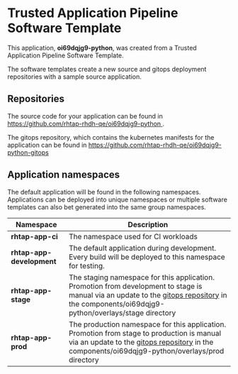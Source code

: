# Trusted Application Pipeline Software Template

This application, **oi69dqjg9-python**, was created from a Trusted Application Pipeline Software Template.

The software templates create a new source and gitops deployment repositories with a sample source application. 

## Repositories

The source code for your application can be found in [https://github.com/rhtap-rhdh-qe/oi69dqjg9-python ](https://github.com/rhtap-rhdh-qe/oi69dqjg9-python ).
 
The gitops repository, which contains the kubernetes manifests for the application can be found in 
[https://github.com/rhtap-rhdh-qe/oi69dqjg9-python-gitops ](https://github.com/rhtap-rhdh-qe/oi69dqjg9-python-gitops ) 

## Application namespaces 

The default application will be found in the following namespaces. Applications can be deployed into unique namespaces or multiple software templates can also bet generated into the same group namespaces.  

|  Namespace   |  Description   |  
| -------- | -------- |
| **rhtap-app-ci** | The namespace used for CI workloads |
| **rhtap-app-development** | The default application during development. Every build will be deployed to this namespace for testing. |
| **rhtap-app-stage** | The staging namespace for this application. Promotion from development to stage is manual via an update to the [gitops repository](https://github.com/rhtap-rhdh-qe/oi69dqjg9-python-gitops ) in the components/oi69dqjg9-python/overlays/stage directory |
| **rhtap-app-prod** | The production namespace for this application. Promotion from stage to production is manual via an update to the [gitops repository](https://github.com/rhtap-rhdh-qe/oi69dqjg9-python-gitops ) in the components/oi69dqjg9-python/overlays/prod directory |
